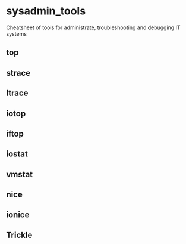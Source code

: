 # sysadmin_tools
Cheatsheet of tools for administrate, troubleshooting and debugging IT systems

## top

## strace

## ltrace

## iotop

## iftop

## iostat

## vmstat

## nice

## ionice

## Trickle



